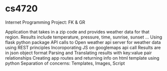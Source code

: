 # cs4720

Internet Programming Project: FK & GR

Application that takes in a zip code and provides weather data for that region.
Results include temperature, pressure, time, sunrise, sunset ...
Using flask python package
API calls to Open weather api server for weather data using REST principles
Incoroporating JS on googlemaps api call
Results are in json object format
Parsing and Translating results with key:value pair relationships
Creating app routes and returning info on html template using python
Separation of concerns: Templates, Images, Script
